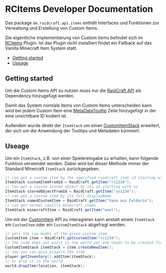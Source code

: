# RCItems Developer Documentation

Das package `de.raidcraft.api.items` enthält Interfaces und Funktionen zur Verwaltung und Erstellung von Custom Items.

Die eigentliche Implementierung von Custom Items befindet sich im [RCItems](../README.md) Plugin. Ist das Plugin nicht installiert findet ein Fallback auf das Vanilla Minecraft Item System statt.

- [Getting started](#getting-started)
- [Useage](#useage)

## Getting started

Um die Custom Items API zu nutzen muss nur die [RaidCraft API](https://git.faldoria.de/raidcraft/raidcraft-api) als Dependency hinzugefügt werden.

Damit das System normale Items von Custom Items unterscheiden kann wird bei jedem Custom Item eine [MetaDataTooltip](https://git.faldoria.de/raidcraft/raidcraft-api/tree/master/src/main/java/de/raidcraft/api/items/tooltip/MetaDataTooltip.java) Zeile hinzugefügt in der eine unsichtbare ID kodiert ist.

Außerdem wurde direkt der `ItemStack` um einen [CustomItemStack](https://git.faldoria.de/raidcraft/raidcraft-api/tree/master/src/main/java/de/raidcraft/api/items/CustomItemStack.java) erweitert, der sich um die Anwendung der Tooltips und Metadaten kümmert.

## Useage

Um ein `ItemStack`, z.B. von einer Spielereingabe zu erhalten, kann folgende Funktion verwendet werden. Dabei wird bei dieser Methode immer der Standard Minecraft `ItemStack` zurückgegeben.

```java
// can get a custom item by the specified raidcraft item id starting with rc
ItemStack customItemFromId = RaidCraft.getItem("rc1234");
// can get a custom stored object by its id starting with so
ItemStack storedObjectFromId = RaidCraft.getItem("so1234");
// can get a custom item by its full displayName
ItemStack namedCustomItem = RaidCraft.getItem("Vase aus Faldoria");
// can get normal vanilla minecraft items
ItemStack minecraftItem = RaidCraft.getItem("wool");
```

Um mit der [CustomItem](https://git.faldoria.de/raidcraft/raidcraft-api/tree/master/src/main/java/de/raidcraft/api/items/CustomItem.java) API zu interagieren kann anstatt einem `ItemStack` ein `CustomItem` oder ein `CustomItemStack` abgefragt werden.

```java
// gets the raw model of the given custom item
CustomItem item = RaidCraft.getCustomItem("rc1234");
// the item does not exist in the world yet and needs to be created first
CustomItemStack itemStack = item.createNewItem();
// now you can give players the item
player.getInventory().addItem(itemStack);
// or drop it in the world
world.dropItem(location, itemStack);
```